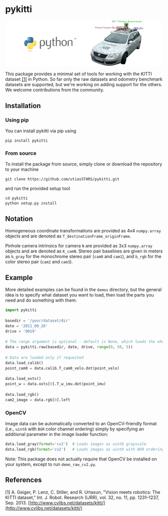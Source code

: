 # pykitti
![KITTI](pykitti.png)

This package provides a minimal set of tools for working with the KITTI dataset [[1]](#references) in Python. So far only the raw datasets and odometry benchmark datasets are supported, but we're working on adding support for the others. We welcome contributions from the community.

## Installation

### Using pip
You can install pykitti via pip using
```
pip install pykitti
```

### From source
To install the package from source, simply clone or download the repository to your machine
```
git clone https://github.com/utiasSTARS/pykitti.git
```
and run the provided setup tool
```
cd pykitti
python setup.py install
```

## Notation
Homogeneous coordinate transformations are provided as 4x4 `numpy.array` objects and are denoted as `T_destinationFrame_originFrame`.

Pinhole camera intrinsics for camera `N` are provided as 3x3 `numpy.array` objects and are denoted as `K_camN`. Stereo pair baselines are given in meters as `b_gray` for the monochrome stereo pair (`cam0` and `cam1`), and `b_rgb` for the color stereo pair (`cam2` and `cam3`).

## Example
More detailed examples can be found in the `demos` directory, but the general idea is to specify what dataset you want to load, then load the parts you need and do something with them:

```python
import pykitti

basedir = '/your/dataset/dir'
date = '2011_09_26'
drive = '0019'

# The range argument is optional - default is None, which loads the whole dataset
data = pykitti.raw(basedir, date, drive, range(0, 50, 5))

# Data are loaded only if requested
data.load_calib()
point_cam0 = data.calib.T_cam0_velo.dot(point_velo)

data.load_oxts()
point_w = data.oxts[0].T_w_imu.dot(point_imu)

data.load_rgb()
cam2_image = data.rgb[0].left
```

### OpenCV
Image data can be automatically converted to an OpenCV-friendly format (i.e., `uint8` with `BGR` color channel ordering) simply by specifying an additional parameter in the image loader function:

```python
data.load_gray(format='cv2')  # Loads images as uint8 grayscale
data.load_rgb(format='cv2')   # Loads images as uint8 with BGR ordering
```

Note: This package does not actually require that OpenCV be installed on your system, except to run `demo_raw_cv2.py`.

## References
[1] A. Geiger, P. Lenz, C. Stiller, and R. Urtasun, "Vision meets robotics: The KITTI dataset," Int. J. Robot. Research (IJRR), vol. 32, no. 11, pp. 1231–1237, Sep. 2013. [http://www.cvlibs.net/datasets/kitti/](http://www.cvlibs.net/datasets/kitti/)
